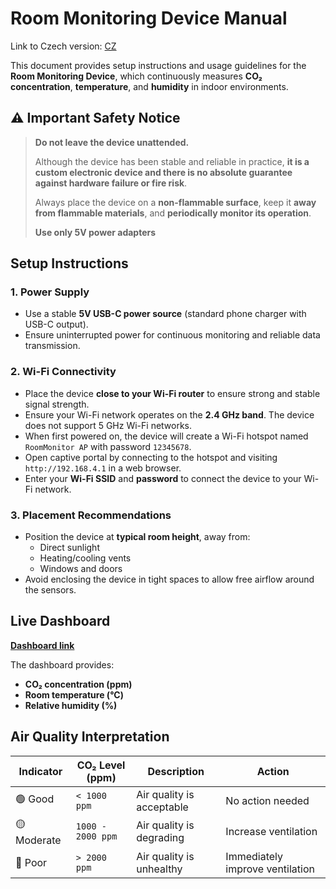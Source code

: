 # Room Monitoring Device Manual

Link to Czech version: [CZ](manual_cz.md)

This document provides setup instructions and usage guidelines for the **Room Monitoring Device**, which continuously measures **CO₂ concentration**, **temperature**, and **humidity** in indoor environments.

## ⚠️ Important Safety Notice

> **Do not leave the device unattended.**
>
> Although the device has been stable and reliable in practice, **it is a custom electronic device and there is no absolute guarantee against hardware failure or fire risk**.
>
> Always place the device on a **non-flammable surface**, keep it **away from flammable materials**, and **periodically monitor its operation**.
>
> **Use only 5V power adapters**

## Setup Instructions

### 1. Power Supply

- Use a stable **5V USB-C power source** (standard phone charger with USB-C output).
- Ensure uninterrupted power for continuous monitoring and reliable data transmission.

### 2. Wi-Fi Connectivity

- Place the device **close to your Wi-Fi router** to ensure strong and stable signal strength.
- Ensure your Wi-Fi network operates on the **2.4 GHz band**. The device does not support 5 GHz Wi-Fi networks.
- When first powered on, the device will create a Wi-Fi hotspot named `RoomMonitor AP` with password `12345678`.
- Open captive portal by connecting to the hotspot and visiting `http://192.168.4.1` in a web browser.
- Enter your **Wi-Fi SSID** and **password** to connect the device to your Wi-Fi network.

### 3. Placement Recommendations

- Position the device at **typical room height**, away from:
  - Direct sunlight
  - Heating/cooling vents
  - Windows and doors
- Avoid enclosing the device in tight spaces to allow free airflow around the sensors.

## Live Dashboard

[**Dashboard link**](https://iot.bagros.eu/d/be7hw0wxuy1vkc/co2?orgId=1&from=now-3h&to=now&timezone=browser&kiosk)

The dashboard provides:

- **CO₂ concentration (ppm)**
- **Room temperature (°C)**
- **Relative humidity (%)**

## Air Quality Interpretation

| Indicator   | CO₂ Level (ppm)   | Description               | Action                          |
| ----------- | ----------------- | ------------------------- | ------------------------------- |
| 🟢 Good     | `< 1000 ppm`      | Air quality is acceptable | No action needed                |
| 🟡 Moderate | `1000 - 2000 ppm` | Air quality is degrading  | Increase ventilation            |
| 🔴 Poor     | `> 2000 ppm`      | Air quality is unhealthy  | Immediately improve ventilation |
